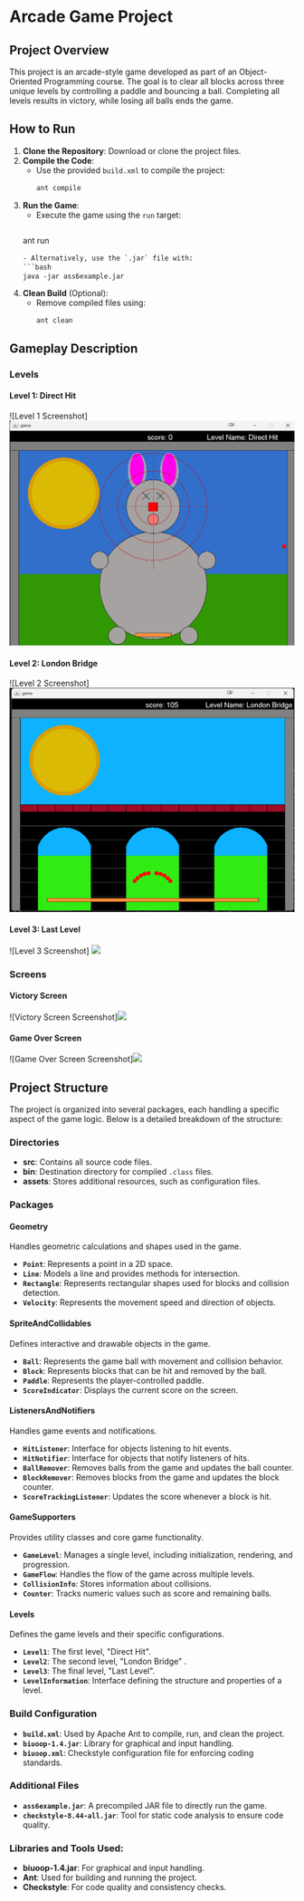 
# Arcade Game Project

## Project Overview
This project is an arcade-style game developed as part of an Object-Oriented Programming course. The goal is to clear all blocks across three unique levels by controlling a paddle and bouncing a ball. Completing all levels results in victory, while losing all balls ends the game.

## How to Run
1. **Clone the Repository**: Download or clone the project files.
2. **Compile the Code**:
   - Use the provided `build.xml` to compile the project:
     ```bash
     ant compile
     ```
3. **Run the Game**:
   - Execute the game using the `run` target:
     ```bash
    ant run
     ```
   - Alternatively, use the `.jar` file with:
     ```bash
     java -jar ass6example.jar
     ```
4. **Clean Build** (Optional):
   - Remove compiled files using:
     ```bash
     ant clean
     ```

## Gameplay Description

### Levels

#### Level 1: Direct Hit
![Level 1 Screenshot] <img src="/Proof/Screenshot 2025-01-26 234001.png">
#### Level 2: London Bridge
![Level 2 Screenshot] <img src="Proof/Screenshot 2025-01-27 001801.png">
#### Level 3: Last Level
![Level 3 Screenshot] <img src="Proof/Screenshot 2025-01-27 001831.png>">

### Screens

#### Victory Screen
![Victory Screen Screenshot]<img src="!<Proof/Screenshot 2025-01-27 002731.png>">
#### Game Over Screen
![Game Over Screen Screenshot]<img src="<Proof/Screenshot 2025-01-27 001741.png>">

## Project Structure
The project is organized into several packages, each handling a specific aspect of the game logic. Below is a detailed breakdown of the structure:

### Directories
- **src**: Contains all source code files.
- **bin**: Destination directory for compiled `.class` files.
- **assets**: Stores additional resources, such as configuration files.

### Packages

#### Geometry
Handles geometric calculations and shapes used in the game.
- **`Point`**: Represents a point in a 2D space.
- **`Line`**: Models a line and provides methods for intersection.
- **`Rectangle`**: Represents rectangular shapes used for blocks and collision detection.
- **`Velocity`**: Represents the movement speed and direction of objects.

#### SpriteAndCollidables
Defines interactive and drawable objects in the game.
- **`Ball`**: Represents the game ball with movement and collision behavior.
- **`Block`**: Represents blocks that can be hit and removed by the ball.
- **`Paddle`**: Represents the player-controlled paddle.
- **`ScoreIndicator`**: Displays the current score on the screen.

#### ListenersAndNotifiers
Handles game events and notifications.
- **`HitListener`**: Interface for objects listening to hit events.
- **`HitNotifier`**: Interface for objects that notify listeners of hits.
- **`BallRemover`**: Removes balls from the game and updates the ball counter.
- **`BlockRemover`**: Removes blocks from the game and updates the block counter.
- **`ScoreTrackingListener`**: Updates the score whenever a block is hit.

#### GameSupporters
Provides utility classes and core game functionality.
- **`GameLevel`**: Manages a single level, including initialization, rendering, and progression.
- **`GameFlow`**: Handles the flow of the game across multiple levels.
- **`CollisionInfo`**: Stores information about collisions.
- **`Counter`**: Tracks numeric values such as score and remaining balls.

#### Levels
Defines the game levels and their specific configurations.
- **`Level1`**: The first level, "Direct Hit".
- **`Level2`**: The second level, "London Bridge" .
- **`Level3`**: The final level, "Last Level".
- **`LevelInformation`**: Interface defining the structure and properties of a level.

### Build Configuration
- **`build.xml`**: Used by Apache Ant to compile, run, and clean the project.
- **`biuoop-1.4.jar`**: Library for graphical and input handling.
- **`biuoop.xml`**: Checkstyle configuration file for enforcing coding standards.

### Additional Files
- **`ass6example.jar`**: A precompiled JAR file to directly run the game.
- **`checkstyle-8.44-all.jar`**: Tool for static code analysis to ensure code quality.


### Libraries and Tools Used:
- **biuoop-1.4.jar**: For graphical and input handling.
- **Ant**: Used for building and running the project.
- **Checkstyle**: For code quality and consistency checks.

